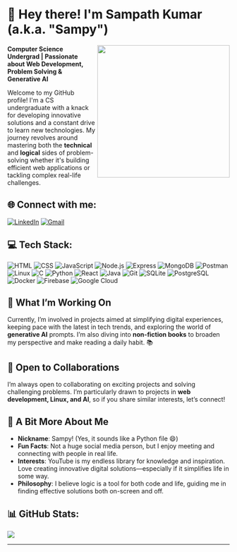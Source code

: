 # 👋 Hey there! I'm Sampath Kumar (a.k.a. "Sampy")

<img align="right" src="https://hacktoberfest.com/_next/static/media/sloan-the-sloth.8ed4b34d.svg" width="300"/>

**Computer Science Undergrad | Passionate about Web Development, Problem Solving & Generative AI**

Welcome to my GitHub profile! I'm a CS undergraduate with a knack for developing innovative solutions and a constant drive to learn new technologies. My journey revolves around mastering both the **technical** and **logical** sides of problem-solving whether it's building efficient web applications or tackling complex real-life challenges.

## 🌐 Connect with me:
[![LinkedIn](https://img.shields.io/badge/LinkedIn-0A66C2?style=plastic&logo=linkedin&logoColor=white)](https://linkedin.com/in/sampath-kumar-44262326a)
[![Gmail](https://img.shields.io/badge/Gmail-EA4335?style=plastic&logo=gmail&logoColor=white)](mailto:sampathkumarvenur@gmail.com)
<!--[![Twitter(X)](https://img.shields.io/badge/Twitter-000000?style=plastic&logo=x&logoColor=white)](https://x.com/Sampath_kumar06) -->

## 💻 Tech Stack:
![HTML](https://skillicons.dev/icons?i=html)
![CSS](https://skillicons.dev/icons?i=css)
![JavaScript](https://skillicons.dev/icons?i=js)
![Node.js](https://skillicons.dev/icons?i=nodejs)
![Express](https://skillicons.dev/icons?i=express)
![MongoDB](https://skillicons.dev/icons?i=mongodb)
![Postman](https://skillicons.dev/icons?i=postman)
![Linux](https://skillicons.dev/icons?i=linux)
![C](https://skillicons.dev/icons?i=c)
![Python](https://skillicons.dev/icons?i=python)
![React](https://skillicons.dev/icons?i=react)
![Java](https://skillicons.dev/icons?i=java)
![Git](https://skillicons.dev/icons?i=git)
![SQLite](https://skillicons.dev/icons?i=mysql)
![PostgreSQL](https://skillicons.dev/icons?i=postgres)
![Docker](https://skillicons.dev/icons?i=docker)
![Firebase](https://skillicons.dev/icons?i=firebase)
![Google Cloud](https://skillicons.dev/icons?i=googlecloud)

## 🚀 What I’m Working On
Currently, I’m involved in projects aimed at simplifying digital experiences, keeping pace with the latest in tech trends, and exploring the world of **generative AI** prompts. I’m also diving into **non-fiction books** to broaden my perspective and make reading a daily habit. 📚

## 🤝 Open to Collaborations
I’m always open to collaborating on exciting projects and solving challenging problems. I’m particularly drawn to projects in **web development, Linux, and AI**, so if you share similar interests, let’s connect!

## 🎉 A Bit More About Me
- **Nickname**: Sampy! (Yes, it sounds like a Python file 😄)
- **Fun Facts**: Not a huge social media person, but I enjoy meeting and connecting with people in real life.
- **Interests**: YouTube is my endless library for knowledge and inspiration. Love creating innovative digital solutions—especially if it simplifies life in some way.
- **Philosophy**: I believe logic is a tool for both code and life, guiding me in finding effective solutions both on-screen and off.

## 📊 GitHub Stats:
![](https://github-readme-streak-stats.herokuapp.com/?user=sampathvenur&theme=dark&hide_border=false)

---

<!---
sampathvenur/sampathvenur is a ✨ special ✨ repository because its `README.md` (this file) appears on your GitHub profile.
You can click the Preview link to take a look at your changes.
--->
